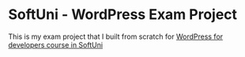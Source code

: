 # SoftUni - WordPress Exam Project
This is my exam project that I built from scratch for [WordPress for developers course in SoftUni](https://softuni.bg/trainings/4388/wordpress-for-developers-november-2023#)
